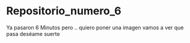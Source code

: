 # Repositorio_numero_6
Ya pasaron 6 Minutos pero .. quiero poner una imagen vamos a ver que pasa deséame suerte

